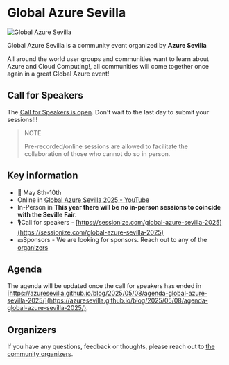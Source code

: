 # Global Azure Sevilla

![Global Azure Sevilla](template.png)

Global Azure Sevilla is a community event organized by **Azure Sevilla**

All around the world user groups and communities want to learn about Azure and Cloud Computing!, all communities will come together once again in a great Global Azure event!

## Call for Speakers

The [Call for Speakers is open](https://sessionize.com/global-azure-sevilla-2025). Don't wait to the last day to submit your sessions!!!

>NOTE
>
>Pre-recorded/online sessions are allowed to facilitate the collaboration of those who cannot do so in person.

## Key information

* 📅 May 8th-10th
* Online in [Global Azure Sevilla 2025 - YouTube](https://www.youtube.com/@GlobalAzureSevilla-ng6ci)
* In-Person in **This year there will be no in-person sessions to coincide with the Seville Fair.**
* 🎙️Call for speakers - [https://sessionize.com/global-azure-sevilla-2025](https://sessionize.com/global-azure-sevilla-2025)
* 💶Sponsors - We are looking for sponsors. Reach out to any of the [organizers](https://azuresevilla.github.io/organizers/)

## Agenda

The agenda will be updated once the call for speakers has ended in [https://azuresevilla.github.io/blog/2025/05/08/agenda-global-azure-sevilla-2025/](https://azuresevilla.github.io/blog/2025/05/08/agenda-global-azure-sevilla-2025/).

## Organizers

If you have any questions, feedback or thoughts, please reach out to [the community organizers](https://azuresevilla.github.io/organizers/).
